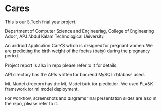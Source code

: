 # Cares

This is our B.Tech final year project.


Department of Computer Science and Engineering,
College of Engineering Adoor,
APJ Abdul Kalam Technological University.


An android Application Care'S which is designed for pregnant women. We are predicting the birth weight of the foetus (baby) during the pregnancy period.

Project report is also in repo please refer to it for details.

API directory has the APIs written for backend MySQL database used.


ML Model directory has the ML Model built for prediction. We used FLASK framework for ml model deployment.



For workflow, screenshots and diagrams final presentation slides are also in the repo, please refer to it.
